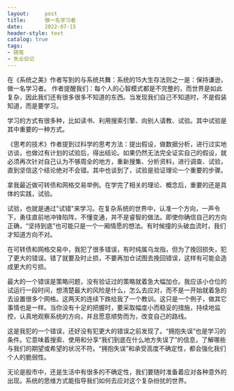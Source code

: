 ```yaml
---
layout:     post
title:      做一名学习者
date:       2022-07-15
header-style: text
catalog: true
tags:
- 随笔
- 失业日记
---
```

在《系统之美》作者写到的与系统共舞：系统的15大生存法则之一是：保持谦逊，做一名学习者。
作者提醒我们：每个人的心智模式都是不完整的，而世界是如此复杂，因此我们还有很多很多不知道的东西。当发现我们自己不知道时，不是假装知道，而是要学习。

学习的方式有很多种，比如读书、利用搜索引擎、向别人请教、试验。其中试验是其中重要的一种方式。

《思考的技术》作者提到过科学的思考方法：提出假设，做数据分析，进行过实地访谈，也做过有计划的试验后，得出结论。如果仍然无法完全证实自己的假设，就必须再次针对自己认为不够周全的地方，重新搜集、分析资料，进行调查、试验，直到坚信这个结论绝对不会错。其中也谈到了，试验是验证理论一个重要的步骤。

拿我最近做可转债和网格交易举例。在学完了相关的理论、概念后，重要的还是具体的实践，试验。

试验，也就是通过"试错"来学习。在复杂系统的世界中，认准一个方向，一声令下，勇往直前地冲锋陷阵，不懂变通，并不是睿智的做法。即使你确信自己的方向正确，“坚持到底”也可能只是一个一厢情愿的想法。有时候撞的头破血流时，我们才知道方向不对。

在可转债和网格交易中，我犯了很多错误，有时纯属乌龙指，但为了挽回损失，犯了更大的错误。错了就要及时止损，不要再加仓试图去挽回错误，这样有可能会造成更大的亏损。

最大的一个错误是策略问题，没有验证过的策略就着急大幅加仓。我应该小仓位的试运行一段时间，想清楚最大的风险是什么，怎么去应对，而不是一开始就着急的去设置很多个网格。这两天的连续下跌给我了一个教训。这只是一个例子，做其它事情也是一样。当你没有十足的把握时，要采取幅度小而稳妥的措施，持续地监控，认真地观察系统的方向，并且愿意顺势而为，改变自己的路线。

这是我犯的一个错误，还好没有犯更大的错误之前发现了。“拥抱失误”也是学习的条件。它意味着搜索、使用和分享“我们到底在什么地方失误了”的信息，了解哪些与我们的期望或希望的状况不符。“拥抱失误”和承受高度不确定性，都会强化我们个人的脆弱性。

无论是股市中，还是生活中有很多的不确定性，我们要随时准备着应对各种意外的出现。系统的思维方式能指导我们如何去应对这个复杂纷扰的世界。